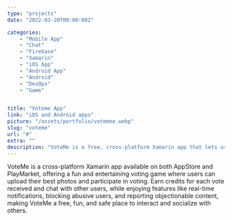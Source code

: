 ```yaml
---
type: "projects"
date: "2022-03-20T00:00:00Z"

categories: 
    - "Mobile App"
    - "Chat"
    - "Firebase"
    - "Xamarin"
    - "iOS App"
    - "Android App"
    - "Android"
    - "DevOps"
    - "Game"


title: "Voteme App"
link: "iOS and Android apps"
picture: "/assets/portfolio/votemee.webp"
slug: "voteme"
url: "#"
extra: ""
description: "VoteMe is a free, cross-platform Xamarin app that lets users upload their photos and participate in a fun and entertaining voting game."
---
```

VoteMe is a cross-platform Xamarin app available on both AppStore and PlayMarket, offering a fun and entertaining voting game where users can upload their best photos and participate in voting. Earn credits for each vote received and chat with other users, while enjoying features like real-time notifications, blocking abusive users, and reporting objectionable content, making VoteMe a free, fun, and safe place to interact and socialize with others.
